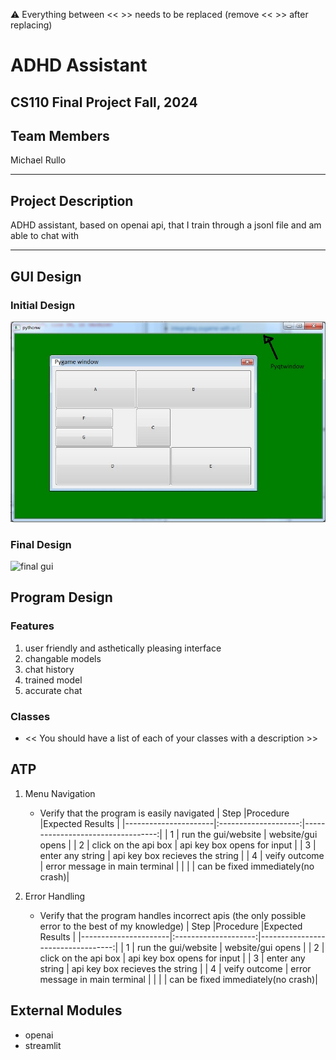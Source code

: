 
:warning: Everything between << >> needs to be replaced (remove << >> after replacing)

#  ADHD Assistant 
## CS110 Final Project   Fall, 2024 

## Team Members

 Michael Rullo 

***

## Project Description

 ADHD assistant, based on openai api, that I train through a jsonl file and am able to chat with

***    

## GUI Design

### Initial Design

![initial gui](assets/gui.jpg)

### Final Design

![final gui](assets/finalgui.jpg)

## Program Design

### Features

1.  user friendly and asthetically pleasing interface
2.  changable models
3.  chat history 
4.  trained model
5.  accurate chat

### Classes

- << You should have a list of each of your classes with a description >>

## ATP
1. Menu Navigation
    - Verify that the program is easily navigated
| Step                 |Procedure             |Expected Results                   |
|----------------------|:--------------------:|----------------------------------:|
|  1                   | run the gui/website  | website/gui opens                 |
|  2                   | click on the api box | api key box opens for input       |
|  3                   | enter any string     | api key box recieves the string   |
|  4                   | veify outcome        | error message in main terminal    |
|                      |                      | can be fixed immediately(no crash)|

1. Error Handling
    - Verify that the program handles incorrect apis (the only possible error to the best of my knowledge)
| Step                 |Procedure             |Expected Results                   |
|----------------------|:--------------------:|----------------------------------:|
|  1                   | run the gui/website  | website/gui opens                 |
|  2                   | click on the api box | api key box opens for input       |
|  3                   | enter any string     | api key box recieves the string   |
|  4                   | veify outcome        | error message in main terminal    |
|                      |                      | can be fixed immediately(no crash)|

## External Modules
- openai
- streamlit